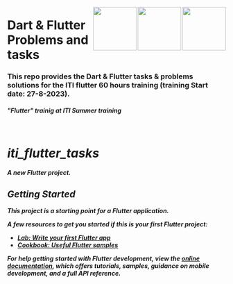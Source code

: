 <p><a href="https://iti.gov.eg/iti/home"><img align="right" src="https://iti.gov.eg/assets/images/iti-logo.png" width="100" /></a></p>
<p><img align="right" src="https://upload.wikimedia.org/wikipedia/commons/thumb/7/7e/Dart-logo.png/768px-Dart-logo.png" width="100"  height="100" /></a></p>
<p><img align="right" src="https://cdn.iconscout.com/icon/free/png-256/free-flutter-2038877-1720090.png" width="100"  height="100" /></a></p>
<div align=left>
<h1>
  Dart & Flutter Problems and tasks
</h1>
  <h3>
    This repo provides the Dart & Flutter tasks & problems solutions for the ITI flutter 60 hours training (training Start date: 27-8-2023).
  </h3>
 <h5>
    "Flutter" trainig at ITI 
        Summer training
<div>
<br>
<br>



# iti_flutter_tasks

A new Flutter project.

## Getting Started

This project is a starting point for a Flutter application.

A few resources to get you started if this is your first Flutter project:

- [Lab: Write your first Flutter app](https://docs.flutter.dev/get-started/codelab)
- [Cookbook: Useful Flutter samples](https://docs.flutter.dev/cookbook)

For help getting started with Flutter development, view the
[online documentation](https://docs.flutter.dev/), which offers tutorials,
samples, guidance on mobile development, and a full API reference.
